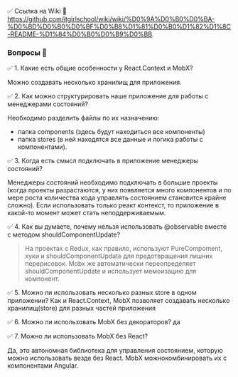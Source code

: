 ✅ Ссылка на Wiki 💎 https://github.com/itgirlschool/wiki/wiki/%D0%9A%D0%B0%D0%BA-%D0%BD%D0%B0%D0%BF%D0%B8%D1%81%D0%B0%D1%82%D1%8C-README-%D1%84%D0%B0%D0%B9%D0%BB.

### Вопросы 💎

✅ 1. Какие есть общие особенности у React.Context и MobX?

Можно создавать несколько хранилищ для приложения.

✅ 2. Как можно структурировать наше приложение для работы с менеджерами состояний?

Необходимо разделить файлы по их назначению:

- папка components (здесь будут находиться все компоненты)
- папка stores (в ней находятся все данные и логика работы с компонентами).

✅ 3. Когда есть смысл подключать в приложение менеджеры состояний?

Менеджеры состояний необходимо подключать в большие проекты (когда проекты разрастаются, у них появляется много компонентов и по мере роста количества кода управлять состоянием становится крайне сложно).
Если использовать только реакт контекст, то приложение в какой-то момент может стать неподдерживаемым.

✅ 4. Как вы думаете, почему нельзя использовать @observable вместе с методом shouldComponentUpdate?

> На проектах с Redux, как правило, используют PureCompoment, хуки и shouldComponentUpdate для предотвращения лишних перерисовок. Mobx же автоматически переопределяет shouldComponentUpdate и использует мемоизацию для компонент.

✅ 5. Можно ли использовать несколько разных store в одном приложении?
Как и React.Context, MobX позволяет создавать несколько хранилищ(store) для разных частей приложения

✅ 6. Можно ли использовать MobX без декораторов?
да

✅ 7. Можно ли использовать MobX без React?

Да, это автономная библиотека для управления состоянием, которую можно использовать везде без React.
MobX можнокомбинировать их с компонентами Angular.
